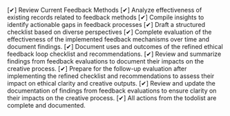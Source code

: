 [✔] Review Current Feedback Methods
[✔] Analyze effectiveness of existing records related to feedback methods
[✔] Compile insights to identify actionable gaps in feedback processes
[✔] Draft a structured checklist based on diverse perspectives
[✔] Complete evaluation of the effectiveness of the implemented feedback mechanisms over time and document findings.
[✔] Document uses and outcomes of the refined ethical feedback loop checklist and recommendations.
[✔] Review and summarize findings from feedback evaluations to document their impacts on the creative process.
[✔] Prepare for the follow-up evaluation after implementing the refined checklist and recommendations to assess their impact on ethical clarity and creative outputs.
[✔] Review and update the documentation of findings from feedback evaluations to ensure clarity on their impacts on the creative process.
[✔] All actions from the todolist are complete and documented.
